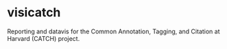 visicatch
=========

Reporting and datavis for the Common Annotation, Tagging, and Citation at Harvard (CATCH) project.
